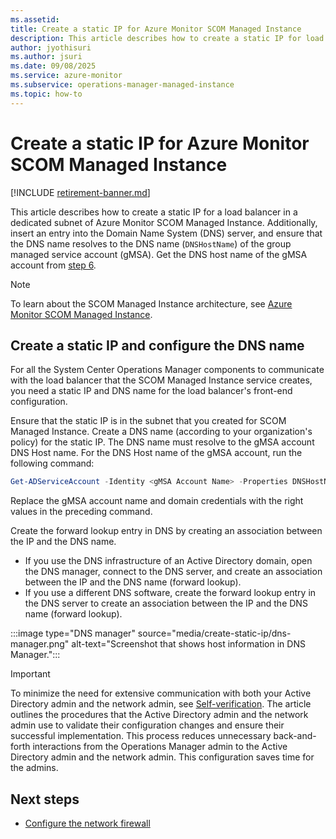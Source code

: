 ```yaml
---
ms.assetid: 
title: Create a static IP for Azure Monitor SCOM Managed Instance
description: This article describes how to create a static IP for load balancer in a dedicated subnet of SCOM Managed Instance.
author: jyothisuri
ms.author: jsuri
ms.date: 09/08/2025
ms.service: azure-monitor
ms.subservice: operations-manager-managed-instance
ms.topic: how-to
---
```


# Create a static IP for Azure Monitor SCOM Managed Instance

[!INCLUDE [retirement-banner.md](includes/retirement-banner.md)]

This article describes how to create a static IP for a load balancer in a dedicated subnet of Azure Monitor SCOM Managed Instance. Additionally, insert an entry into the Domain Name System (DNS) server, and ensure that the DNS name resolves to the DNS name (`DNSHostName`) of the group managed service account (gMSA). Get the DNS host name of the gMSA account from [step 6](create-group-managed-service-account.md).

>[!NOTE]
> To learn about the SCOM Managed Instance architecture, see [Azure Monitor SCOM Managed Instance](overview.md).

## Create a static IP and configure the DNS name

For all the System Center Operations Manager components to communicate with the load balancer that the SCOM Managed Instance service creates, you need a static IP and DNS name for the load balancer's front-end configuration.

Ensure that the static IP is in the subnet that you created for SCOM Managed Instance. Create a DNS name (according to your organization's policy) for the static IP. The DNS name must resolve to the gMSA account DNS Host name. For the DNS Host name of the gMSA account, run the following command:

```powershell
Get-ADServiceAccount -Identity <gMSA Account Name> -Properties DNSHostName,Enabled,PrincipalsAllowedToRetrieveManagedPassword,SamAccountName,ServicePrincipalNames -Credential <DomainUserCredentials> 
```

Replace the gMSA account name and domain credentials with the right values in the preceding command.

Create the forward lookup entry in DNS by creating an association between the IP and the DNS name.

- If you use the DNS infrastructure of an Active Directory domain, open the DNS manager, connect to the DNS server, and create an association between the IP and the DNS name (forward lookup).
- If you use a different DNS software, create the forward lookup entry in the DNS server to create an association between the IP and the DNS name (forward lookup).

:::image type="DNS manager" source="media/create-static-ip/dns-manager.png" alt-text="Screenshot that shows host information in DNS Manager.":::

> [!IMPORTANT]
> To minimize the need for extensive communication with both your Active Directory admin and the network admin, see [Self-verification](self-verification-steps.md). The article outlines the procedures that the Active Directory admin and the network admin use to validate their configuration changes and ensure their successful implementation. This process reduces unnecessary back-and-forth interactions from the Operations Manager admin to the Active Directory admin and the network admin. This configuration saves time for the admins.

## Next steps

- [Configure the network firewall](configure-network-firewall.md)